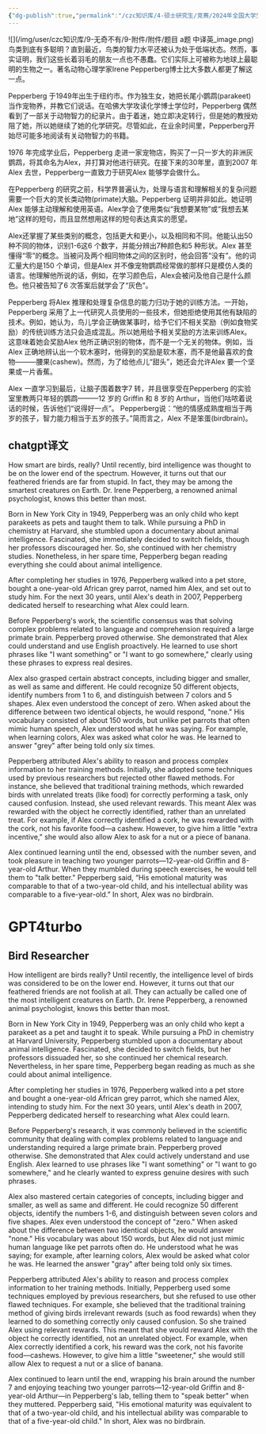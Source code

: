 ```yaml
---
{"dg-publish":true,"permalink":"/czc知识库/4-硕士研究生/竞赛/2024年全国大学生英语翻译大赛/题目/题目 a题 中译英/","dgPassFrontmatter":true,"created":"2024-10-19T22:49:39.923+08:00","updated":"2024-12-08T15:19:35.920+08:00"}
---
```



![](/img/user/czc知识库/9-无奇不有/9-附件/附件/题目 a题 中译英_image.png)
鸟类到底有多聪明？直到最近，鸟类的智力水平还被认为处于低端状态。然而，事实证明，我们这些长着羽毛的朋友一点也不愚蠢。它们实际上可被称为地球上最聪明的生物之一。著名动物心理学家Irene Pepperberg博士比大多数人都更了解这一点。

Pepperberg 于1949年出生于纽约市。作为独生女，她把长尾小鹦鹉(parakeet)当作宠物养，并教它们说话。在哈佛大学攻读化学博士学位时，Pepperberg 偶然看到了一部关于动物智力的纪录片。由于着迷，她立即决定转行，但是她的教授劝阻了她，所以她继续了她的化学研究。尽管如此，在业余时间里，Pepperberg开始尽可能多地阅读有关动物智力的书籍。

1976 年完成学业后，Pepperberg 走进一家宠物店，购买了一只一岁大的非洲灰鹦鹉，将其命名为Alex，并打算对他进行研究。在接下来的30年里，直到2007 年Alex 去世，Pepperberg一直致力于研究Alex 能够学会做什么。

在Pepperberg 的研究之前，科学界普遍认为，处理与语言和理解相关的复杂问题需要一个巨大的灵长类动物(primate)大脑。Pepperberg 证明并非如此。她证明Alex 能够主动理解和使用英语。Alex学会了使用类似“我想要某物”或“我想去某地”这样的短句，而且显然想用这样的短句表达真实的愿望。

Alex还掌握了某些类别的概念，包括更大和更小，以及相同和不同。他能认出50种不同的物体，识别1-6这6 个数字，并能分辨出7种颜色和5 种形状。Alex 甚至懂得“零”的概念。当被问及两个相同物体之间的区别时，他会回答“没有”。他的词汇量大约是150 个单词，但是Alex 并不像宠物鹦鹉经常做的那样只是模仿人类的语言。他理解他所说的话，例如，在学习颜色后，Alex会被问及他自己是什么颜色。他只被告知了6 次答案后就学会了“灰色”。

Pepperberg 将Alex 推理和处理复杂信息的能力归功于她的训练方法。一开始，Pepperberg 采用了上一代研究人员使用的一些技术，但她拒绝使用其他有缺陷的技术。例如，她认为，鸟儿学会正确做某事时，给予它们不相关奖励（例如食物奖励）的传统训练方法只会造成混乱。所以她用给予相关奖励的方法来训练Alex。这意味着她会奖励Alex 他所正确识别的物体，而不是一个无关的物体。例如，当Alex 正确地辨认出一个软木塞时，他得到的奖励是软木塞，而不是他最喜欢的食物———腰果(cashew)。然而，为了给他点儿“甜头”，她还会允许Alex 要一个坚果或一片香蕉。

Alex 一直学习到最后，让脑子围着数字7 转，并且很享受在Pepperberg 的实验室里教两只年轻的鹦鹉———12 岁的 Griffin 和 8 岁的 Arthur，当他们咕哝着说话的时候，告诉他们“说得好一点”。 Pepperberg说：“他的情感成熟度相当于两岁的孩子，智力能力相当于五岁的孩子。”简而言之，Alex 不是笨蛋(birdbrain)。



## chatgpt译文

How smart are birds, really? Until recently, bird intelligence was thought to be on the lower end of the spectrum. However, it turns out that our feathered friends are far from stupid. In fact, they may be among the smartest creatures on Earth. Dr. Irene Pepperberg, a renowned animal psychologist, knows this better than most.

Born in New York City in 1949, Pepperberg was an only child who kept parakeets as pets and taught them to talk. While pursuing a PhD in chemistry at Harvard, she stumbled upon a documentary about animal intelligence. Fascinated, she immediately decided to switch fields, though her professors discouraged her. So, she continued with her chemistry studies. Nonetheless, in her spare time, Pepperberg began reading everything she could about animal intelligence.

After completing her studies in 1976, Pepperberg walked into a pet store, bought a one-year-old African grey parrot, named him Alex, and set out to study him. For the next 30 years, until Alex's death in 2007, Pepperberg dedicated herself to researching what Alex could learn.

Before Pepperberg's work, the scientific consensus was that solving complex problems related to language and comprehension required a large primate brain. Pepperberg proved otherwise. She demonstrated that Alex could understand and use English proactively. He learned to use short phrases like "I want something" or "I want to go somewhere," clearly using these phrases to express real desires.

Alex also grasped certain abstract concepts, including bigger and smaller, as well as same and different. He could recognize 50 different objects, identify numbers from 1 to 6, and distinguish between 7 colors and 5 shapes. Alex even understood the concept of zero. When asked about the difference between two identical objects, he would respond, "none." His vocabulary consisted of about 150 words, but unlike pet parrots that often mimic human speech, Alex understood what he was saying. For example, when learning colors, Alex was asked what color he was. He learned to answer "grey" after being told only six times.

Pepperberg attributed Alex's ability to reason and process complex information to her training methods. Initially, she adopted some techniques used by previous researchers but rejected other flawed methods. For instance, she believed that traditional training methods, which rewarded birds with unrelated treats (like food) for correctly performing a task, only caused confusion. Instead, she used relevant rewards. This meant Alex was rewarded with the object he correctly identified, rather than an unrelated treat. For example, if Alex correctly identified a cork, he was rewarded with the cork, not his favorite food—a cashew. However, to give him a little "extra incentive," she would also allow Alex to ask for a nut or a piece of banana.

Alex continued learning until the end, obsessed with the number seven, and took pleasure in teaching two younger parrots—12-year-old Griffin and 8-year-old Arthur. When they mumbled during speech exercises, he would tell them to "talk better." Pepperberg said, “His emotional maturity was comparable to that of a two-year-old child, and his intellectual ability was comparable to a five-year-old.” In short, Alex was no birdbrain. 

# GPT4turbo

## Bird Researcher

How intelligent are birds really? Until recently, the intelligence level of birds was considered to be on the lower end. However, it turns out that our feathered friends are not foolish at all. They can actually be called one of the most intelligent creatures on Earth. Dr. Irene Pepperberg, a renowned animal psychologist, knows this better than most.

Born in New York City in 1949, Pepperberg was an only child who kept a parakeet as a pet and taught it to speak. While pursuing a PhD in chemistry at Harvard University, Pepperberg stumbled upon a documentary about animal intelligence. Fascinated, she decided to switch fields, but her professors dissuaded her, so she continued her chemical research. Nevertheless, in her spare time, Pepperberg began reading as much as she could about animal intelligence.

After completing her studies in 1976, Pepperberg walked into a pet store and bought a one-year-old African grey parrot, which she named Alex, intending to study him. For the next 30 years, until Alex's death in 2007, Pepperberg dedicated herself to researching what Alex could learn.

Before Pepperberg's research, it was commonly believed in the scientific community that dealing with complex problems related to language and understanding required a large primate brain. Pepperberg proved otherwise. She demonstrated that Alex could actively understand and use English. Alex learned to use phrases like "I want something" or "I want to go somewhere," and he clearly wanted to express genuine desires with such phrases.

Alex also mastered certain categories of concepts, including bigger and smaller, as well as same and different. He could recognize 50 different objects, identify the numbers 1-6, and distinguish between seven colors and five shapes. Alex even understood the concept of "zero." When asked about the difference between two identical objects, he would answer "none." His vocabulary was about 150 words, but Alex did not just mimic human language like pet parrots often do. He understood what he was saying; for example, after learning colors, Alex would be asked what color he was. He learned the answer "gray" after being told only six times.

Pepperberg attributed Alex's ability to reason and process complex information to her training methods. Initially, Pepperberg used some techniques employed by previous researchers, but she refused to use other flawed techniques. For example, she believed that the traditional training method of giving birds irrelevant rewards (such as food rewards) when they learned to do something correctly only caused confusion. So she trained Alex using relevant rewards. This meant that she would reward Alex with the object he correctly identified, not an unrelated object. For example, when Alex correctly identified a cork, his reward was the cork, not his favorite food—cashews. However, to give him a little "sweetener," she would still allow Alex to request a nut or a slice of banana.

Alex continued to learn until the end, wrapping his brain around the number 7 and enjoying teaching two younger parrots—12-year-old Griffin and 8-year-old Arthur—in Pepperberg's lab, telling them to "speak better" when they muttered. Pepperberg said, "His emotional maturity was equivalent to that of a two-year-old child, and his intellectual ability was comparable to that of a five-year-old child." In short, Alex was no birdbrain.